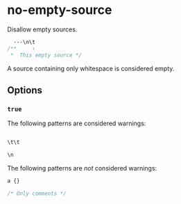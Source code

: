 # no-empty-source

Disallow empty sources.

```css
  ···\n\t
/**     ↑
 *  This empty source */
```

A source containing only whitespace is considered empty.

## Options

### `true`

The following patterns are considered warnings:

```css

```

```css
\t\t
```

```css
\n
```

The following patterns are *not* considered warnings:

```css
a {}
```

```css
/* Only comments */
```
